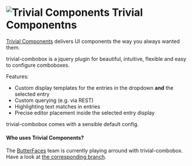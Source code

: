 # ![Trivial Components](http://trivial-components.github.io/trivial-components/img/logo-40x40.png) Trivial Componentns

[Trivial Components](http://trivial-components.github.io/trivial-components/) delivers UI components the way you always wanted them.

trivial-combobox is a jquery plugin for beautiful, intuitive, flexible and easy to configure comboboxes.

Features:
* Custom display templates for the entries in the dropdown **and** the selected entry
* Custom querying (e.g. via REST)
* Highlighting text matches in entries
* Precise editor placement inside the selected entry display

trivial-combobox comes with a sensible default config.


#### Who uses Trivial Components?

The [ButterFaces](http://www.butterfaces.org/) team is currently playing arround with trivial-combobox. Have a look at [the corresponding branch](https://bitbucket.org/butterfaces/butterfaces/branch/BUT-258-integrate-trivial-combobox-templ).  
